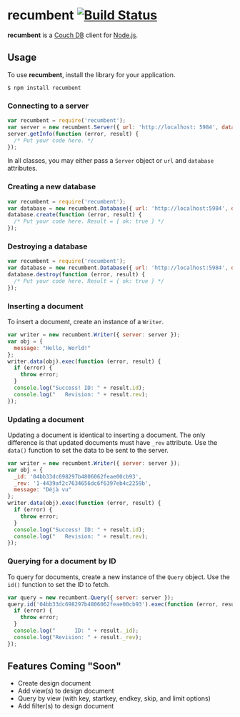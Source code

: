 # recumbent [![Build Status](https://travis-ci.org/jarrettmeyer/recumbent.svg?branch=master)](https://travis-ci.org/jarrettmeyer/recumbent)

**recumbent** is a [Couch DB](http://couchdb.apache.org/) client for [Node.js](http://nodejs.org/).

## Usage

To use **recumbent**, install the library for your application.

```
$ npm install recumbent
```

### Connecting to a server

``` javascript
var recumbent = require('recumbent');
var server = new recumbent.Server({ url: 'http://localhost: 5984', database: 'my_stuff' });
server.getInfo(function (error, result) {
  /* Put your code here. */
});
```

In all classes, you may either pass a `Server` object or `url` and `database` attributes.

### Creating a new database

``` javascript
var recumbent = require('recumbent');
var database = new recumbent.Database({ url: 'http://localhost:5984', database: 'my_stuff' });
database.create(function (error, result) {
  /* Put your code here. Result = { ok: true } */
});
```

### Destroying a database

``` javascript
var recumbent = require('recumbent');
var database = new recumbent.Database({ url: 'http://localhost:5984', database: 'my_stuff' });
database.destroy(function (error, result) {
  /* Put your code here. Result = { ok: true } */
});
```

### Inserting a document

To insert a document, create an instance of a `Writer`.

``` javascript
var writer = new recumbent.Writer({ server: server });
var obj = {
  message: "Hello, World!"
};
writer.data(obj).exec(function (error, result) {
  if (error) {
    throw error;
  }
  console.log("Success! ID: " + result.id);
  console.log("   Revision: " + result.rev);
});
```

### Updating a document

Updating a document is identical to inserting a document. The only difference is that
updated documents must have `_rev` attribute. Use the `data()` function to set the
data to be sent to the server.

``` javascript
var writer = new recumbent.Writer({ server: server });
var obj = {
  _id: '04bb33dc698297b4806062feae00cb93',
  _rev: '1-4439af2c7634656dc6f6397eb4c2259b',
  message: "Déjà vu"
};
writer.data(obj).exec(function (error, result) {
  if (error) {
    throw error;
  }
  console.log("Success! ID: " + result.id);
  console.log("   Revision: " + result.rev);
});
```

### Querying for a document by ID

To query for documents, create a new instance of the `Query` object. Use the `id()`
function to set the ID to fetch.

``` javascript
var query = new recumbent.Query({ server: server });
query.id('04bb33dc698297b4806062feae00cb93').exec(function (error, result) {
  if (error) {
    throw error;
  }
  console.log("      ID: " + result._id);
  console.log("Revision: " + result._rev);
});
```

## Features Coming "Soon"

+ Create design document
+ Add view(s) to design document
+ Query by view (with key, startkey, endkey, skip, and limit options)
+ Add filter(s) to design document
